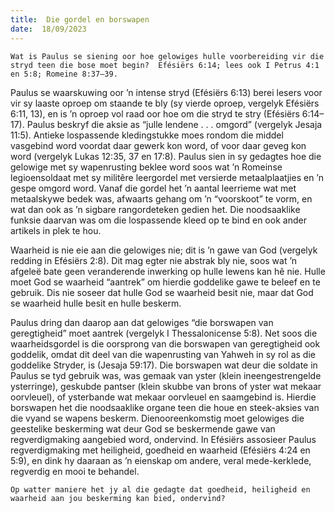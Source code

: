 ```yaml
---
title:  Die gordel en borswapen
date:  18/09/2023
---
```


`Wat is Paulus se siening oor hoe gelowiges hulle voorbereiding vir die stryd teen die bose moet begin?  Efésiërs 6:14; lees ook I Petrus 4:1 en 5:8; Romeine 8:37–39.`

Paulus se waarskuwing oor ’n intense stryd (Efésiërs 6:13) berei lesers voor vir sy laaste oproep om staande te bly (sy vierde oproep, vergelyk Efésiërs 6:11, 13), en is ’n oproep vol raad oor hoe om die stryd te stry (Efésiërs 6:14–17). Paulus beskryf die aksie as “julle lendene . . . omgord” (vergelyk Jesaja 11:5). Antieke lospassende kledingstukke moes rondom die middel vasgebind word voordat daar gewerk kon word, of voor daar geveg kon word (vergelyk Lukas 12:35, 37 en 17:8). Paulus sien in sy gedagtes hoe die gelowige met sy wapenrusting beklee word soos wat ’n Romeinse legioensoldaat met sy militêre leergordel met versierde metaalplaatjies en ’n gespe omgord word. Vanaf die gordel het ’n aantal leerrieme wat met metaalskywe bedek was, afwaarts gehang om ’n “voorskoot” te vorm, en wat dan ook as ’n sigbare rangordeteken gedien het. Die noodsaaklike funksie daarvan was om die lospassende kleed op te bind en ook ander artikels in plek te hou.

Waarheid is nie eie aan die gelowiges nie;  dit is ’n gawe van God (vergelyk redding in Efésiërs 2:8). Dit mag egter nie abstrak bly nie, soos wat ’n afgeleë bate geen veranderende inwerking op hulle lewens kan hê nie. Hulle moet God se waarheid “aantrek” om hierdie goddelike gawe te beleef en te gebruik. Dis nie soseer dat hulle God se waarheid besit nie, maar dat God se waarheid hulle besit en hulle beskerm.

Paulus dring dan daarop aan dat gelowiges “die borswapen van geregtigheid” moet aantrek (vergelyk I Thessalonicense 5:8). Net soos die waarheidsgordel is die oorsprong van die borswapen van geregtigheid ook goddelik, omdat dit deel van die wapenrusting van Yahweh in sy rol as die goddelike Stryder, is (Jesaja 59:17). Die borswapen wat deur die soldate in Paulus se tyd gebruik was, was gemaak van yster (klein ineengestrengelde ysterringe), geskubde pantser (klein skubbe van brons of yster wat mekaar oorvleuel), of ysterbande wat mekaar oorvleuel en saamgebind is.  Hierdie borswapen het die noodsaaklike organe teen die houe en steek-aksies van die vyand se wapens beskerm. Dienooreenkomstig moet gelowiges die geestelike beskerming wat deur God se beskermende gawe van regverdigmaking aangebied word, ondervind. In Efésiërs assosieer Paulus regverdigmaking met heiligheid, goedheid en waarheid (Efésiërs 4:24 en 5:9), en dink hy daaraan as ’n eienskap om andere, veral mede-kerklede, regverdig en mooi te behandel.

`Op watter maniere het jy al die gedagte dat goedheid, heiligheid en waarheid aan jou beskerming kan bied, ondervind?`